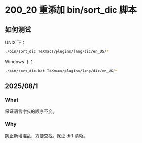 # 200_20 重添加 bin/sort_dic 脚本

## 如何测试

UNIX 下：
```sh
./bin/sort_dic TeXmacs/plugins/lang/dic/en_US/*
```

Windows 下：
```sh
./bin/sort_dic.bat TeXmacs/plugins/lang/dic/en_US/*
```

## 2025/08/1

### What

保证语言字典的顺序不变。

### Why

防止新增混乱，方便查找，保证 diff 清晰。
